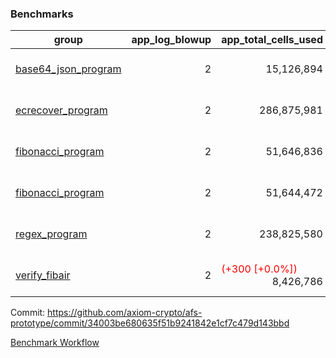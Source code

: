 ### Benchmarks
| group | app_log_blowup | app_total_cells_used | app_total_cycles | app_total_proof_time_ms | leaf_log_blowup | leaf_total_cells_used | leaf_total_cycles | leaf_total_proof_time_ms | instance | alloc |
|---|---|---|---|---|---|---|---|---|---|---|
| [ base64_json_program ](https://github.com/axiom-crypto/afs-prototype/blob/gh-pages/benchmarks/individual/base64_json-2-2-64cpu-linux-arm64-mimalloc.md) | <div style='text-align: right'> 2 </div>  | <div style='text-align: right'> 15,126,894 </div>  | <div style='text-align: right'> 217,353 </div>  | <span style='color: red'>(+30.0 [+1.2%])</span><div style='text-align: right'> 2,613.0 </div>  | <div style='text-align: right'> 2 </div>  | <span style='color: red'>(+16,670 [+0.0%])</span><div style='text-align: right'> 294,363,281 </div>  | <span style='color: red'>(+1,562 [+0.0%])</span><div style='text-align: right'> 6,774,629 </div>  | <span style='color: green'>(-310.0 [-0.9%])</span><div style='text-align: right'> 34,834.0 </div>  | 64cpu-linux-arm64 | mimalloc |
| [ ecrecover_program ](https://github.com/axiom-crypto/afs-prototype/blob/gh-pages/benchmarks/individual/ecrecover-2-2-64cpu-linux-arm64-mimalloc.md) | <div style='text-align: right'> 2 </div>  | <div style='text-align: right'> 286,875,981 </div>  | <div style='text-align: right'> 5,232,849 </div>  | <span style='color: green'>(-360.0 [-1.3%])</span><div style='text-align: right'> 26,313.0 </div>  | <div style='text-align: right'> - </div>  | <div style='text-align: right'> - </div>  | <div style='text-align: right'> - </div>  | <div style='text-align: right'> - </div>  | 64cpu-linux-arm64 | mimalloc |
| [ fibonacci_program ](https://github.com/axiom-crypto/afs-prototype/blob/gh-pages/benchmarks/individual/fibonacci-2-2-64cpu-linux-arm64-mimalloc.md) | <div style='text-align: right'> 2 </div>  | <div style='text-align: right'> 51,646,836 </div>  | <div style='text-align: right'> 1,500,219 </div>  | <span style='color: red'>(+9.0 [+0.1%])</span><div style='text-align: right'> 6,616.0 </div>  | <div style='text-align: right'> 2 </div>  | <span style='color: green'>(-8,060 [-0.0%])</span><div style='text-align: right'> 143,610,439 </div>  | <span style='color: green'>(-736 [-0.0%])</span><div style='text-align: right'> 3,505,873 </div>  | <span style='color: red'>(+167.0 [+1.0%])</span><div style='text-align: right'> 17,628.0 </div>  | 64cpu-linux-arm64 | mimalloc |
| [ fibonacci_program ](https://github.com/axiom-crypto/afs-prototype/blob/gh-pages/benchmarks/individual/fibonacci-2-2-64cpu-linux-x64-jemalloc.md) | <div style='text-align: right'> 2 </div>  | <div style='text-align: right'> 51,644,472 </div>  | <div style='text-align: right'> 1,500,219 </div>  | <span style='color: green'>(-68.0 [-1.0%])</span><div style='text-align: right'> 6,840.0 </div>  | <div style='text-align: right'> 2 </div>  | <div style='text-align: right'> 143,609,599 </div>  | <div style='text-align: right'> 3,505,677 </div>  | <span style='color: red'>(+209.0 [+1.1%])</span><div style='text-align: right'> 19,216.0 </div>  | 64cpu-linux-x64 | jemalloc |
| [ regex_program ](https://github.com/axiom-crypto/afs-prototype/blob/gh-pages/benchmarks/individual/regex-2-2-64cpu-linux-arm64-mimalloc.md) | <div style='text-align: right'> 2 </div>  | <div style='text-align: right'> 238,825,580 </div>  | <div style='text-align: right'> 4,181,343 </div>  | <span style='color: red'>(+358.0 [+1.3%])</span><div style='text-align: right'> 27,493.0 </div>  | <div style='text-align: right'> 2 </div>  | <span style='color: green'>(-3,820 [-0.0%])</span><div style='text-align: right'> 314,837,092 </div>  | <span style='color: green'>(-298 [-0.0%])</span><div style='text-align: right'> 7,309,670 </div>  | <span style='color: green'>(-6.0 [-0.0%])</span><div style='text-align: right'> 36,230.0 </div>  | 64cpu-linux-arm64 | mimalloc |
| [ verify_fibair ](https://github.com/axiom-crypto/afs-prototype/blob/gh-pages/benchmarks/individual/verify_fibair-2-2-64cpu-linux-arm64-mimalloc.md) | <div style='text-align: right'> 2 </div>  | <span style='color: red'>(+300 [+0.0%])</span><div style='text-align: right'> 8,426,786 </div>  | <span style='color: red'>(+23 [+0.0%])</span><div style='text-align: right'> 198,562 </div>  | <span style='color: red'>(+15.0 [+0.9%])</span><div style='text-align: right'> 1,617.0 </div>  | <div style='text-align: right'> - </div>  | <div style='text-align: right'> - </div>  | <div style='text-align: right'> - </div>  | <div style='text-align: right'> - </div>  | 64cpu-linux-arm64 | mimalloc |


Commit: https://github.com/axiom-crypto/afs-prototype/commit/34003be680635f51b9241842e1cf7c479d143bbd

[Benchmark Workflow](https://github.com/axiom-crypto/afs-prototype/actions/runs/12136002553)
